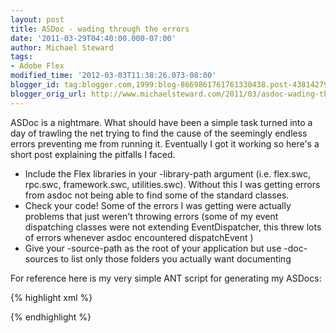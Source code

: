 ```yaml
---
layout: post
title: ASDoc - wading through the errors
date: '2011-03-29T04:40:00.000-07:00'
author: Michael Steward
tags:
- Adobe Flex
modified_time: '2012-03-03T11:38:26.073-08:00'
blogger_id: tag:blogger.com,1999:blog-8669861761761330438.post-438142796823706574
blogger_orig_url: http://www.michaelsteward.com/2011/03/asdoc-wading-through-errors.html
---
```


ASDoc is a nightmare. What should have been a simple task turned into a day of trawling the net trying to find the cause of the seemingly endless errors preventing me from running it. Eventually I got it working so here's a short post explaining the pitfalls I faced.  

* Include the Flex libraries in your -library-path argument (i.e. flex.swc, rpc.swc, framework.swc, utilities.swc). Without this I was getting errors from asdoc not being able to find some of the standard classes.
* Check your code! Some of the errors I was getting were actually problems that just weren't throwing errors (some of my event dispatching classes were not extending EventDispatcher, this threw lots of errors whenever asdoc encountered dispatchEvent )
* Give your -source-path as the root of your application but use -doc-sources to list only those folders you actually want documenting

For reference here is my very simple ANT script for generating my ASDocs:  

{% highlight xml %}  
<project name="ASDoc Build Script" default="main" >  

<!--  
 Read in the properties file which contains the locations  
 for all paths referred to here  
 -->  
 <property file="asdoc.properties" />  

<!--  
 Main Target:  
 Cleans and compiles ASDocs with a log  
 -->  
 <target name="main" depends="clean, log, create-docs" />  

<!--  
 Delete and recreate the asdoc output directory  
 -->  
 <target name="clean" >  
 <delete dir="${output.dir}" />  
 <mkdir dir="${output.dir}" />  
 </target>  

<!--  
 Run asdoc.exe on the source documents passing all required  
 parameters to asdoc  
 -->  
 <target name="create-docs" >  
 <exec executable="${asdoc.exe}" failonerror="true" >  
 <arg line="-source-path '${root_src}' " />  
 <arg line="-doc-sources '${framework_src}' '${actionscripts_src}' " />  
 <arg line="-library-path '${irmds_library.dir}' '${flex_library.dir}'" />  

<arg line="-main-title '${main.title}'" />  
 <arg line="-window-title '${window.title}'" />  
 <arg line="-output '${output.dir}'" />  
 </exec>  
 </target>  

<!--  
 Write out a log file  
 -->  
 <target name="log" >  
 <record name="${output.dir}/asdoc-log.txt" action="start" append="true" />  
 </target>  
</project>  

{% endhighlight %} 